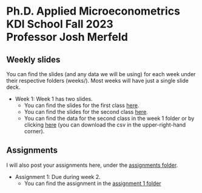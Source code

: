 # Ph.D. Applied Microeconometrics<br />KDI School Fall 2023<br />Professor Josh Merfeld

## Weekly slides

You can find the slides (and any data we will be using) for each week under their respective folders (weeks/). Most weeks will have just a single slide deck.

- Week 1: Week 1 has two slides. 
  - You can find the slides for the first class [here](weeks/week1/week1a.pdf).
  - You can find the slides for the second class [here](weeks/week1/week1b.pdf).
  - You can find the data for the second class in the week 1 folder or by clicking [here](weeks/week1/data.csv) (you can download the csv in the upper-right-hand corner).

## Assignments

I will also post your assignments here, under the [assignments folder](assignments/).

- Assignment 1: Due during week 2.
  - You can find the assignment in the [assignment 1 folder](assignments/assignment1/)

